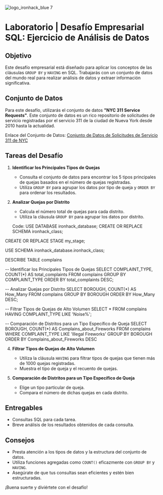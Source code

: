 ![logo_ironhack_blue 7](https://user-images.githubusercontent.com/23629340/40541063-a07a0a8a-601a-11e8-91b5-2f13e4e6b441.png)

# Laboratorio | Desafío Empresarial SQL: Ejercicio de Análisis de Datos

## Objetivo

Este desafío empresarial está diseñado para aplicar los conceptos de las cláusulas `GROUP BY` y `HAVING` en SQL. Trabajarás con un conjunto de datos del mundo real para realizar análisis de datos y extraer información significativa.

## Conjunto de Datos

Para este desafío, utilizarás el conjunto de datos **"NYC 311 Service Requests"**. Este conjunto de datos es un rico repositorio de solicitudes de servicio registradas por el servicio 311 de la ciudad de Nueva York desde 2010 hasta la actualidad.

Enlace del Conjunto de Datos: [Conjunto de Datos de Solicitudes de Servicio 311 de NYC](https://nycopendata.socrata.com/Social-Services/311-Service-Requests-from-2010-to-Present/erm2-nwe9)

## Tareas del Desafío

1. **Identificar los Principales Tipos de Quejas**
   - Consulta el conjunto de datos para encontrar los 5 tipos principales de quejas basados en el número de quejas registradas.
   - Utiliza `GROUP BY` para agrupar los datos por tipo de queja y `ORDER BY` para ordenar los resultados.

2. **Analizar Quejas por Distrito**
   - Calcula el número total de quejas para cada distrito.
   - Utiliza la cláusula `GROUP BY` para agrupar los datos por distrito.
  
   Code:
   USE DATABASE ironhack_database;
CREATE OR REPLACE SCHEMA ironhack_class;

CREATE OR REPLACE STAGE my_stage;

USE SCHEMA ironhack_database.ironhack_class;

DESCRIBE TABLE complains


-- Identificar los Principales Tipos de Quejas
SELECT COMPLAINT_TYPE, COUNT(*) AS total_complaints
FROM complains
GROUP BY COMPLAINT_TYPE
ORDER BY total_complaints DESC;


-- Analizar Quejas por Distrito
SELECT BOROUGH, COUNT(*) AS How_Many FROM complains
GROUP BY BOROUGH
ORDER BY How_Many DESC;

-- Filtrar Tipos de Quejas de Alto Volumen
SELECT *
FROM complains
HAVING COMPLAINT_TYPE LIKE 'Noise%';

-- Comparación de Distritos para un Tipo Específico de Queja
SELECT BOROUGH, COUNT(*) AS Complains_about_Fireworks
FROM complains
WHERE COMPLAINT_TYPE LIKE 'Illegal Fireworks'
GROUP BY BOROUGH
ORDER BY Complains_about_Fireworks DESC

4. **Filtrar Tipos de Quejas de Alto Volumen**
   - Utiliza la cláusula `HAVING` para filtrar tipos de quejas que tienen más de 1000 quejas registradas.
   - Muestra el tipo de queja y el recuento de quejas.

5. **Comparación de Distritos para un Tipo Específico de Queja**
   - Elige un tipo particular de queja.
   - Compara el número de dichas quejas en cada distrito.

## Entregables

- Consultas SQL para cada tarea.
- Breve análisis de los resultados obtenidos de cada consulta.

## Consejos

- Presta atención a los tipos de datos y la estructura del conjunto de datos.
- Utiliza funciones agregadas como `COUNT()` eficazmente con `GROUP BY` y `HAVING`.
- Asegúrate de que tus consultas sean eficientes y estén bien estructuradas.

¡Buena suerte y diviértete con el desafío!
